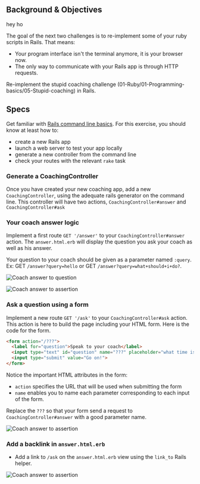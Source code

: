 ## Background & Objectives

hey ho

The goal of the next two challenges is to re-implement some of your ruby scripts in Rails. That means:

- Your program interface isn't the terminal anymore, it is your browser now.
- The only way to communicate with your Rails app is through HTTP requests.

Re-implement the stupid coaching challenge (01-Ruby/01-Programming-basics/05-Stupid-coaching) in Rails.

## Specs

Get familiar with [Rails command line basics](http://guides.rubyonrails.org/command_line.html#command-line-basics). For this exercise, you should know at least how to:

- create a new Rails app
- launch a web server to test your app locally
- generate a new controller from the command line
- check your routes with the relevant `rake` task

### Generate a CoachingController

Once you have created your new coaching app, add a new `CoachingController`, using the adequate rails generator on the command line. This controller will have two actions, `CoachingController#answer` and `CoachingController#ask`

### Your coach answer logic

Implement a first route `GET '/answer'` to your `CoachingController#answer` action. The `answer.html.erb` will display the question you ask your coach as well as his answer.

Your question to your coach should be given as a parameter named `:query`. Ex: GET `/answer?query=hello` or GET `/answer?query=what+should+i+do?`.

![Coach answer to question](https://raw.githubusercontent.com/lewagon/karr-images/master/coach-answer-2.png)

![Coach answer to assertion](https://raw.githubusercontent.com/lewagon/karr-images/master/coach-answer-1.png)

### Ask a question using a form

Implement a new route `GET '/ask'` to your `CoachingController#ask` action. This action is here to build the page including your HTML form. Here is the code for the form.

```html
<form action="/???">
  <label for="question">Speak to your coach</label>
  <input type="text" id="question" name="???" placeholder="what time is it?">
  <input type="submit" value="Go on!">
</form>
```

Notice the important HTML attributes in the form:

- `action` specifies the URL that will be used when submitting the form
- `name` enables you to name each parameter corresponding to each input of the form.

Replace the `???` so that your form send a request to `CoachingController#answer` with a good parameter name.

![Coach answer to assertion](https://raw.githubusercontent.com/lewagon/karr-images/master/coach-ask.png)

### Add a backlink in `answer.html.erb`

- Add a link to `/ask` on the `answer.html.erb` view using the `link_to` Rails helper.

![Coach answer to assertion](https://raw.githubusercontent.com/lewagon/karr-images/master/coach-adding-link.png)

